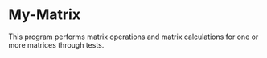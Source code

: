 # My-Matrix
This program performs matrix operations and matrix calculations for one or more matrices through tests.
